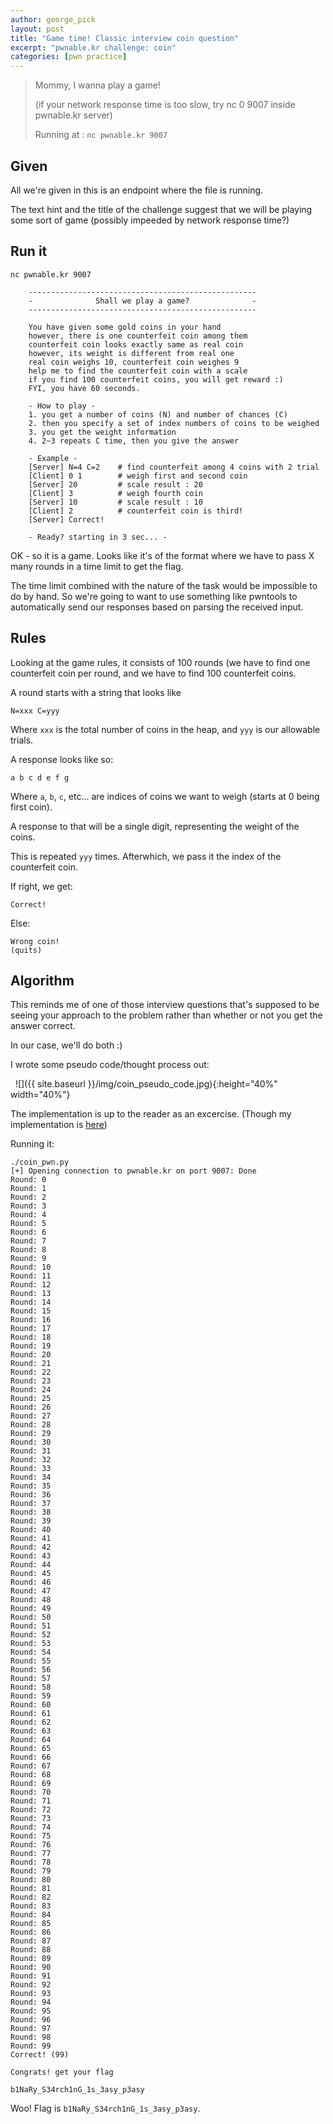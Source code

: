 ```yaml
---
author: george_pick
layout: post
title: "Game time! Classic interview coin question"
excerpt: "pwnable.kr challenge: coin"
categories: [pwn practice]
---
```


> Mommy, I wanna play a game!
>
> (if your network response time is too slow, try nc 0 9007 inside pwnable.kr server)
>
> Running at : `nc pwnable.kr 9007`

## Given

All we're given in this is an endpoint where the file is running.


The text hint and the title of the challenge suggest that we will be playing some sort of game (possibly impeeded by network response time?)

## Run it

```
nc pwnable.kr 9007

	---------------------------------------------------
	-              Shall we play a game?              -
	---------------------------------------------------

	You have given some gold coins in your hand
	however, there is one counterfeit coin among them
	counterfeit coin looks exactly same as real coin
	however, its weight is different from real one
	real coin weighs 10, counterfeit coin weighes 9
	help me to find the counterfeit coin with a scale
	if you find 100 counterfeit coins, you will get reward :)
	FYI, you have 60 seconds.

	- How to play -
	1. you get a number of coins (N) and number of chances (C)
	2. then you specify a set of index numbers of coins to be weighed
	3. you get the weight information
	4. 2~3 repeats C time, then you give the answer

	- Example -
	[Server] N=4 C=2 	# find counterfeit among 4 coins with 2 trial
	[Client] 0 1 		# weigh first and second coin
	[Server] 20			# scale result : 20
	[Client] 3			# weigh fourth coin
	[Server] 10			# scale result : 10
	[Client] 2 			# counterfeit coin is third!
	[Server] Correct!

	- Ready? starting in 3 sec... -
```

OK - so it is a game. Looks like it's of the format where we have to pass X many rounds in a time limit to get the flag.

The time limit combined with the nature of the task would be impossible to do by hand. So we're going to want to use something like pwntools to automatically send our responses based on parsing the received input.

## Rules

Looking at the game rules, it consists of 100 rounds (we have to find one counterfeit coin per round, and we have to find 100 counterfeit coins.

A round starts with a string that looks like

```
N=xxx C=yyy
```

Where `xxx` is the total number of coins in the heap, and `yyy` is our allowable trials.

A response looks like so:

```
a b c d e f g
```

Where `a`, `b`, `c`, etc... are indices of coins we want to weigh (starts at 0 being first coin).

A response to that will be a single digit, representing the weight of the coins.

This is repeated `yyy` times. Afterwhich, we pass it the index of the counterfeit coin.

If right, we get:

```
Correct!
```

Else:

```
Wrong coin!
(quits)
```

## Algorithm

This reminds me of one of those interview questions that's supposed to be seeing your approach to the problem rather than whether or not you get the answer correct.

In our case, we'll do both :)

I wrote some pseudo code/thought process out:

&nbsp;
![]({{ site.baseurl }}/img/coin_pseudo_code.jpg){:height="40%" width="40%"}
&nbsp;

The implementation is up to the reader as an excercise. (Though my implementation is [here](https://github.com/bigpick/pwnable.kr/blob/master/toddlersbottle/11_coin1/coin_pwn.py))

Running it:

```
./coin_pwn.py
[+] Opening connection to pwnable.kr on port 9007: Done
Round: 0
Round: 1
Round: 2
Round: 3
Round: 4
Round: 5
Round: 6
Round: 7
Round: 8
Round: 9
Round: 10
Round: 11
Round: 12
Round: 13
Round: 14
Round: 15
Round: 16
Round: 17
Round: 18
Round: 19
Round: 20
Round: 21
Round: 22
Round: 23
Round: 24
Round: 25
Round: 26
Round: 27
Round: 28
Round: 29
Round: 30
Round: 31
Round: 32
Round: 33
Round: 34
Round: 35
Round: 36
Round: 37
Round: 38
Round: 39
Round: 40
Round: 41
Round: 42
Round: 43
Round: 44
Round: 45
Round: 46
Round: 47
Round: 48
Round: 49
Round: 50
Round: 51
Round: 52
Round: 53
Round: 54
Round: 55
Round: 56
Round: 57
Round: 58
Round: 59
Round: 60
Round: 61
Round: 62
Round: 63
Round: 64
Round: 65
Round: 66
Round: 67
Round: 68
Round: 69
Round: 70
Round: 71
Round: 72
Round: 73
Round: 74
Round: 75
Round: 76
Round: 77
Round: 78
Round: 79
Round: 80
Round: 81
Round: 82
Round: 83
Round: 84
Round: 85
Round: 86
Round: 87
Round: 88
Round: 89
Round: 90
Round: 91
Round: 92
Round: 93
Round: 94
Round: 95
Round: 96
Round: 97
Round: 98
Round: 99
Correct! (99)

Congrats! get your flag

b1NaRy_S34rch1nG_1s_3asy_p3asy
```

Woo! Flag is `b1NaRy_S34rch1nG_1s_3asy_p3asy`.
